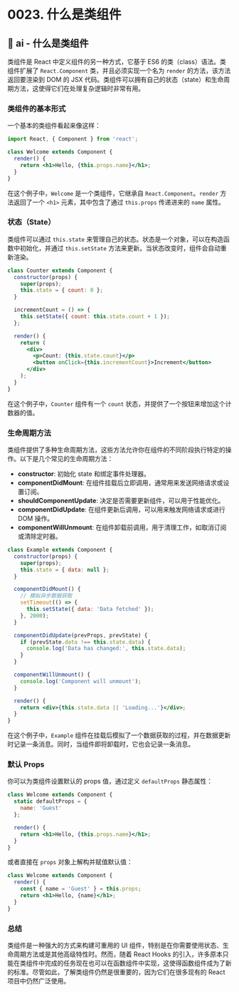 # 0023. 什么是类组件

## 🤖 ai - 什么是类组件

类组件是 React 中定义组件的另一种方式，它基于 ES6 的类（class）语法。类组件扩展了 `React.Component` 类，并且必须实现一个名为 `render` 的方法，该方法返回要渲染到 DOM 的 JSX 代码。类组件可以拥有自己的状态（state）和生命周期方法，这使得它们在处理复杂逻辑时非常有用。

### 类组件的基本形式

一个基本的类组件看起来像这样：

```jsx
import React, { Component } from 'react';

class Welcome extends Component {
  render() {
    return <h1>Hello, {this.props.name}</h1>;
  }
}
```

在这个例子中，`Welcome` 是一个类组件，它继承自 `React.Component`。`render` 方法返回了一个 `<h1>` 元素，其中包含了通过 `this.props` 传递进来的 `name` 属性。

### 状态（State）

类组件可以通过 `this.state` 来管理自己的状态。状态是一个对象，可以在构造函数中初始化，并通过 `this.setState` 方法来更新。当状态改变时，组件会自动重新渲染。

```jsx
class Counter extends Component {
  constructor(props) {
    super(props);
    this.state = { count: 0 };
  }

  incrementCount = () => {
    this.setState({ count: this.state.count + 1 });
  };

  render() {
    return (
      <div>
        <p>Count: {this.state.count}</p>
        <button onClick={this.incrementCount}>Increment</button>
      </div>
    );
  }
}
```

在这个例子中，`Counter` 组件有一个 `count` 状态，并提供了一个按钮来增加这个计数器的值。

### 生命周期方法

类组件提供了多种生命周期方法，这些方法允许你在组件的不同阶段执行特定的操作。以下是几个常见的生命周期方法：

- **constructor**: 初始化 state 和绑定事件处理器。
- **componentDidMount**: 在组件挂载后立即调用，通常用来发送网络请求或设置订阅。
- **shouldComponentUpdate**: 决定是否需要更新组件，可以用于性能优化。
- **componentDidUpdate**: 在组件更新后调用，可以用来触发网络请求或进行 DOM 操作。
- **componentWillUnmount**: 在组件卸载前调用，用于清理工作，如取消订阅或清除定时器。

```jsx
class Example extends Component {
  constructor(props) {
    super(props);
    this.state = { data: null };
  }

  componentDidMount() {
    // 模拟异步数据获取
    setTimeout(() => {
      this.setState({ data: 'Data fetched' });
    }, 2000);
  }

  componentDidUpdate(prevProps, prevState) {
    if (prevState.data !== this.state.data) {
      console.log('Data has changed:', this.state.data);
    }
  }

  componentWillUnmount() {
    console.log('Component will unmount');
  }

  render() {
    return <div>{this.state.data || 'Loading...'}</div>;
  }
}
```

在这个例子中，`Example` 组件在挂载后模拟了一个数据获取的过程，并在数据更新时记录一条消息。同时，当组件即将卸载时，它也会记录一条消息。

### 默认 Props

你可以为类组件设置默认的 props 值，通过定义 `defaultProps` 静态属性：

```jsx
class Welcome extends Component {
  static defaultProps = {
    name: 'Guest'
  };

  render() {
    return <h1>Hello, {this.props.name}</h1>;
  }
}
```

或者直接在 `props` 对象上解构并赋值默认值：

```jsx
class Welcome extends Component {
  render() {
    const { name = 'Guest' } = this.props;
    return <h1>Hello, {name}</h1>;
  }
}
```

### 总结

类组件是一种强大的方式来构建可重用的 UI 组件，特别是在你需要使用状态、生命周期方法或是其他高级特性时。然而，随着 React Hooks 的引入，许多原本只能在类组件中完成的任务现在也可以在函数组件中实现，这使得函数组件成为了新的标准。尽管如此，了解类组件仍然是很重要的，因为它们在很多现有的 React 项目中仍然广泛使用。